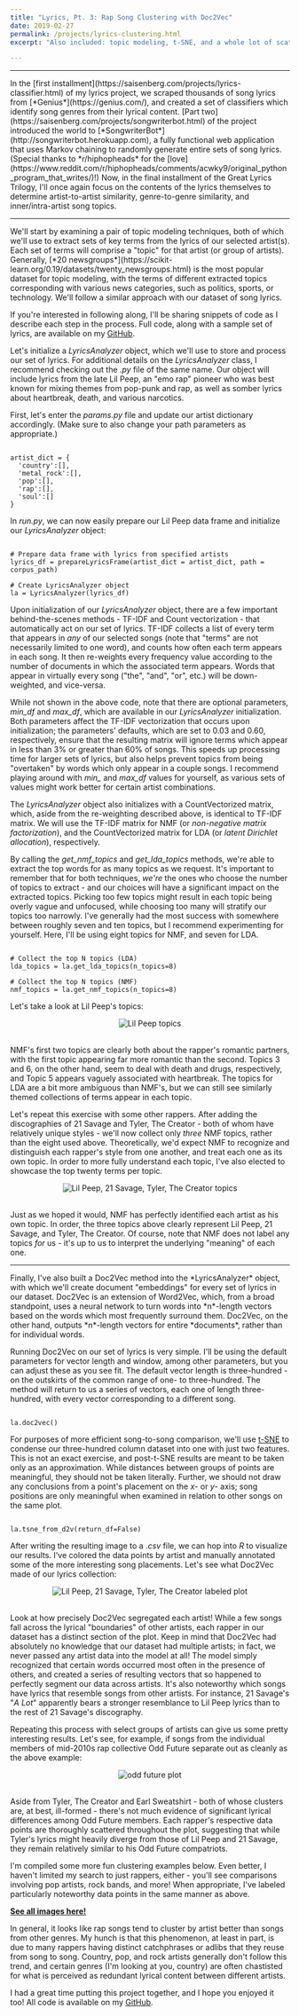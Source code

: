```yaml
---
title: "Lyrics, Pt. 3: Rap Song Clustering with Doc2Vec"
date: 2019-02-27
permalink: /projects/lyrics-clustering.html
excerpt: "Also included: topic modeling, t-SNE, and a whole lot of scatterplots."

---
```

<hr>
In the [first installment](https://saisenberg.com/projects/lyrics-classifier.html) of my lyrics project, we scraped thousands of song lyrics from [*Genius*](https://genius.com/), and created a set of classifiers which identify song genres from their lyrical content. [Part two](https://saisenberg.com/projects/songwriterbot.html) of the project introduced the world to [*SongwriterBot*](http://songwriterbot.herokuapp.com), a fully functional web application that uses Markov chaining to randomly generate entire sets of song lyrics. (Special thanks to *r/hiphopheads* for the [love](https://www.reddit.com/r/hiphopheads/comments/acwky9/original_python_program_that_writes/)!) Now, in the final installment of the Great Lyrics Trilogy, I'll once again focus on the contents of the lyrics themselves to determine artist-to-artist similarity, genre-to-genre similarity, and inner/intra-artist song topics.
<hr>
We'll start by examining a pair of topic modeling techniques, both of which we'll use to extract sets of key terms from the lyrics of our selected artist(s). Each set of terms will comprise a "topic" for that artist (or group of artists). Generally, [*20 newsgroups*](https://scikit-learn.org/0.19/datasets/twenty_newsgroups.html) is the most popular dataset for topic modeling, with the terms of different extracted topics corresponding with various news categories, such as politics, sports, or technology. We'll follow a similar approach with our dataset of song lyrics.

If you're interested in following along, I'll be sharing snippets of code as I describe each step in the process. Full code, along with a sample set of lyrics, are available on my [GitHub](http://github.com/saisenberg/lyrics-clustering).

Let's initialize a *LyricsAnalyzer* object, which we'll use to store and process our set of lyrics. For additional details on the *LyricsAnalyzer* class, I recommend checking out the *.py* file of the same name. Our object will include lyrics from the late Lil Peep, an "emo rap" pioneer who was best known for mixing themes from pop-punk and rap, as well as somber lyrics about heartbreak, death, and various narcotics.

First, let's enter the *params.py* file and update our artist dictionary accordingly. (Make sure to also change your path parameters as appropriate.)

```

artist_dict = {
  'country':[],
  'metal_rock':[],
  'pop':[],
  'rap':[],
  'soul':[]
}

```

In *run.py*, we can now easily prepare our Lil Peep data frame and initialize our *LyricsAnalyzer* object:

```

# Prepare data frame with lyrics from specified artists
lyrics_df = prepareLyricsFrame(artist_dict = artist_dict, path = corpus_path)

# Create LyricsAnalyzer object
la = LyricsAnalyzer(lyrics_df)

```

Upon initialization of our *LyricsAnalyzer* object, there are a few important behind-the-scenes methods - TF-IDF and Count vectorization - that automatically act on our set of lyrics. TF-IDF collects a list of every term that appears in *any* of our selected songs (note that "terms" are not necessarily limited to one word), and counts how often each term appears in each song. It then re-weights every frequency value according to the number of documents in which the associated term appears. Words that appear in virtually every song ("the", "and", "or", etc.) will be down-weighted, and vice-versa.

While not shown in the above code, note that there are optional parameters, *min_df* and *max_df*, which are available in our *LyricsAnalyzer* initialization. Both parameters affect the TF-IDF vectorization that occurs upon initialization; the parameters' defaults, which are set to 0.03 and 0.60, respectively, ensure that the resulting matrix will ignore terms which appear in less than 3% or greater than 60% of songs. This speeds up processing time for larger sets of lyrics, but also helps prevent topics from being "overtaken" by words which only appear in a couple songs. I recommend playing around with *min_* and *max_df* values for yourself, as various sets of values might work better for certain artist combinations.

The *LyricsAnalyzer* object also initializes with a CountVectorized matrix, which, aside from the re-weighting described above, is identical to TF-IDF matrix. We will use the TF-IDF matrix for NMF (or *non-negative matrix factorization*), and the CountVectorized matrix for LDA (or *latent Dirichlet allocation*), respectively.

By calling the *get_nmf_topics* and *get_lda_topics* methods, we're able to extract the top words for as many topics as we request. It's important to remember that for both techniques, *we're* the ones who choose the number of topics to extract - and our choices will have a significant impact on the extracted topics. Picking too few topics might result in each topic being overly vague and unfocused, while choosing too many will stratify our topics too narrowly. I've generally had the most success with somewhere between roughly seven and ten topics, but I recommend experimenting for yourself. Here, I'll be using eight topics for NMF, and seven for LDA.

```

# Collect the top N topics (LDA)
lda_topics = la.get_lda_topics(n_topics=8)

# Collect the top N topics (NMF)
nmf_topics = la.get_nmf_topics(n_topics=8)

```

Let's take a look at Lil Peep's topics:

<center><img src="{{ site.url }}{{ site.baseurl }}/images/lyrics-clustering/images/topics_lil_peep.png" alt="Lil Peep topics"></center><br>

NMF's first two topics are clearly both about the rapper's romantic partners, with the first topic appearing far more romantic than the second. Topics 3 and 6, on the other hand, seem to deal with death and drugs, respectively, and Topic 5 appears vaguely associated with heartbreak. The topics for LDA are a bit more ambiguous than NMF's, but we can still see similarly themed collections of terms appear in each topic.

Let's repeat this exercise with some other rappers. After adding the discographies of 21 Savage and Tyler, The Creator - both of whom have relatively unique styles - we'll now collect only *three* NMF topics, rather than the eight used above. Theoretically, we'd expect NMF to recognize and distinguish each rapper's style from one another, and treat each one as its own topic. In order to more fully understand each topic, I've also elected to showcase the top twenty terms per topic.

<center><img src="{{ site.url }}{{ site.baseurl }}/images/lyrics-clustering/images/topics_lil_peep_tyler_21.png" alt="Lil Peep, 21 Savage, Tyler, The Creator topics"></center><br>

Just as we hoped it would, NMF has perfectly identified each artist as his own topic. In order, the three topics above clearly represent Lil Peep, 21 Savage, and Tyler, The Creator. Of course, note that NMF does not label any topics *for* us - it's up to us to interpret the underlying "meaning" of each one.
<hr>
Finally, I've also built a Doc2Vec method into the *LyricsAnalyzer* object, with which we'll create document "embeddings" for every set of lyrics in our dataset. Doc2Vec is an extension of Word2Vec, which, from a broad standpoint, uses a neural network to turn words into *n*-length vectors based on the words which most frequently surround them. Doc2Vec, on the other hand, outputs *n*-length vectors for entire *documents*, rather than for individual words.

Running Doc2Vec on our set of lyrics is very simple. I'll be using the default parameters for vector length and window, among other parameters, but you can adjust these as you see fit. The default vector length is three-hundred - on the outskirts of the common range of one- to three-hundred. The method will return to us a series of vectors, each one of length three-hundred, with every vector corresponding to a different song.

```

la.doc2vec()

```

For purposes of more efficient song-to-song comparison, we'll use [t-SNE](https://distill.pub/2016/misread-tsne/) to condense our three-hundred column dataset into one with just two features. This is not an exact exercise, and post-t-SNE results are meant to be taken only as an approximation. While distances between groups of points are meaningful, they should not be taken literally. Further, we should not draw any conclusions from a point's placement on the *x*- or *y*- axis; song positions are only meaningful when examined in relation to other songs on the same plot.

```

la.tsne_from_d2v(return_df=False)

```

After writing the resulting image to a .*csv* file, we can hop into *R* to visualize our results. I've colored the data points by artist and manually annotated some of the more interesting song placements. Let's see what Doc2Vec made of our lyrics collection:

<center><img src="{{ site.url }}{{ site.baseurl }}/images/lyrics-clustering/images/labels-lilpeep_tyler_21.png" alt="Lil Peep, 21 Savage, Tyler, The Creator labeled plot"></center><br>

Look at how precisely Doc2Vec segregated each artist! While a few songs fall across the lyrical "boundaries" of other artists, each rapper in our dataset has a distinct section of the plot. Keep in mind that Doc2Vec had absolutely no knowledge that our dataset had multiple artists; in fact, we never passed any artist data into the model at all! The model simply recognized that certain words occurred most often in the presence of others, and created a series of resulting vectors that so happened to perfectly segment our data across artists. It's also noteworthy which songs have lyrics that resemble songs from other artists. For instance, 21 Savage's "*A Lot*" apparently bears a stronger resemblance to Lil Peep lyrics than to the rest of 21 Savage's discography.

Repeating this process with select groups of artists can give us some pretty interesting results. Let's see, for example, if songs from the individual members of mid-2010s rap collective Odd Future separate out as cleanly as the above example:

<center><img src="{{ site.url }}{{ site.baseurl }}/images/lyrics-clustering/images/plot-oddfuture.png" alt="odd future plot"></center><br>

Aside from Tyler, The Creator and Earl Sweatshirt - both of whose clusters are, at best, ill-formed - there's not much evidence of significant lyrical differences among Odd Future members. Each rapper's respective data points are thoroughly scattered throughout the plot, suggesting that while Tyler's lyrics might heavily diverge from those of Lil Peep and 21 Savage, they remain relatively similar to his Odd Future compatriots.

I'm compiled some more fun clustering examples below. Even better, I haven't limited my search to just rappers, either - you'll see comparisons involving pop artists, rock bands, and more! When appropriate, I've labeled particularly noteworthy data points in the same manner as above.

[**See all images here!**](https://imgur.com/a/FBGa9CB)

In general, it looks like rap songs tend to cluster by artist better than songs from other genres. My hunch is that this phenomenon, at least in part, is due to many rappers having distinct catchphrases or adlibs that they reuse from song to song. Country, pop, and rock artists generally don't follow this trend, and certain genres (I'm looking at you, country) are often chastisted for what is perceived as redundant lyrical content between different artists.

I had a great time putting this project together, and I hope you enjoyed it too! All code is available on my [GitHub](http://github.com/saisenberg/lyrics-clustering).
